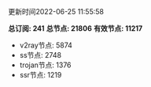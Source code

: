 更新时间2022-06-25 11:55:58

**总订阅: 241**
**总节点: 21806**
**有效节点: 11217**
- v2ray节点: 5874
- ss节点: 2748
- trojan节点: 1376
- ssr节点: 1219
